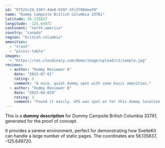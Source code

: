 ```yaml
---
id: "97525c2d-3307-4de8-939f-3fc3790deaf0"
name: "Dummy Campsite British Columbia 33761"
latitude: 56.135837
longitude: -125.64972
continent: "north-america"
country: "canada"
region: "british-columbia"
amenities:
  - "trash"
  - "picnic-table"
images:
  - "https://res.cloudinary.com/demo/image/upload/v1/sample.jpg"
reviews:
  - author: "Dummy Reviewer A"
    date: "2025-07-01"
    rating: 3
    comment: "A nice, quiet dummy spot with some basic amenities."
  - author: "Dummy Reviewer B"
    date: "2025-04-019"
    rating: 2
    comment: "Found it easily. GPS was spot on for this dummy location."
---
```


This is a **dummy description** for Dummy Campsite British Columbia 33761, generated for the proof of concept.

It provides a serene environment, perfect for demonstrating how SvelteKit can handle a large number of static pages. The coordinates are 56.135837, -125.649720.
